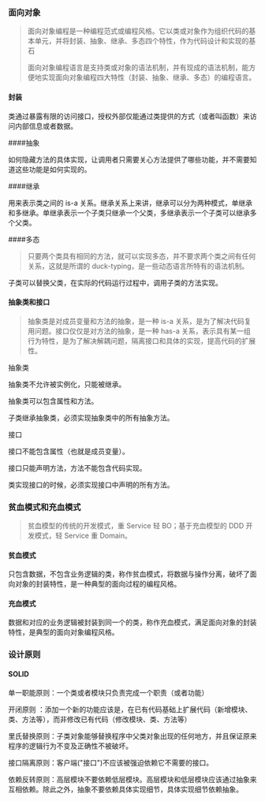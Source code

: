 ### 面向对象

> 面向对象编程是一种编程范式或编程风格。它以类或对象作为组织代码的基本单元，并将封装、抽象、继承、多态四个特性，作为代码设计和实现的基石
>
> 面向对象编程语言是支持类或对象的语法机制，并有现成的语法机制，能方便地实现面向对象编程四大特性（封装、抽象、继承、多态）的编程语言。

#### 封装

类通过暴露有限的访问接口，授权外部仅能通过类提供的方式（或者叫函数）来访问内部信息或者数据。

####抽象

如何隐藏方法的具体实现，让调用者只需要关心方法提供了哪些功能，并不需要知道这些功能是如何实现的。

####继承

用来表示类之间的 is-a 关系。继承关系上来讲，继承可以分为两种模式，单继承和多继承。单继承表示一个子类只继承一个父类，多继承表示一个子类可以继承多个父类。

####多态

> 只要两个类具有相同的方法，就可以实现多态，并不要求两个类之间有任何关系，这就是所谓的 duck-typing，是一些动态语言所特有的语法机制。

子类可以替换父类，在实际的代码运行过程中，调用子类的方法实现。

#### 抽象类和接口

> 抽象类是对成员变量和方法的抽象，是一种 is-a 关系，是为了解决代码复用问题。接口仅仅是对方法的抽象，是一种 has-a 关系，表示具有某一组行为特性，是为了解决解耦问题，隔离接口和具体的实现，提高代码的扩展性。

抽象类

抽象类不允许被实例化，只能被继承。

抽象类可以包含属性和方法。

子类继承抽象类，必须实现抽象类中的所有抽象方法。

接口

接口不能包含属性（也就是成员变量）。

接口只能声明方法，方法不能包含代码实现。

类实现接口的时候，必须实现接口中声明的所有方法。

### 贫血模式和充血模式

>贫血模型的传统的开发模式，重 Service 轻 BO；基于充血模型的 DDD 开发模式，轻 Service 重 Domain。

#### 贫血模式

只包含数据，不包含业务逻辑的类，称作贫血模式，将数据与操作分离，破坏了面向对象的封装特性，是一种典型的面向过程的编程风格。

#### 充血模式

数据和对应的业务逻辑被封装到同一个的类，称作充血模式，满足面向对象的封装特性，是典型的面向对象编程风格。

### 设计原则

#### SOLID

单一职能原则：一个类或者模块只负责完成一个职责（或者功能）

开闭原则 ：添加一个新的功能应该是，在已有代码基础上扩展代码（新增模块、类、方法等），而非修改已有代码（修改模块、类、方法等）

里氏替换原则：子类对象能够替换程序中父类对象出现的任何地方，并且保证原来程序的逻辑行为不变及正确性不被破坏。

接口隔离原则：客户端("接口")不应该被强迫依赖它不需要的接口。

依赖反转原则：高层模块不要依赖低层模块。高层模块和低层模块应该通过抽象来互相依赖。除此之外，抽象不要依赖具体实现细节，具体实现细节依赖抽象。

